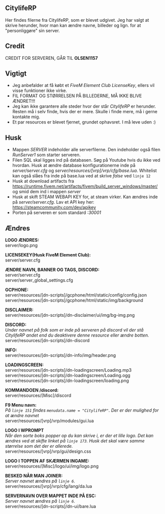 ## CitylifeRP
Her findes filerne fra CitylifeRP, som er blevet udgivet. Jeg har valgt at skrive herunder, hvor man kan ændre navne, billeder og lign. for at "personliggøre" sin server.

## Credit
CREDIT FOR SERVEREN, GÅR TIL **OLSEN1157**

## Vigtigt
- Jeg anbefalder at få købt et *FiveM Element Club LicenseKey*, ellers vil visse funktioner ikke virke.<br>
- FIL FORMAT OG STØRRELSEN PÅ BILLEDERNE, MÅ IKKE BLIVE ÆNDRET!!!<br>
- Jeg kan ikke garantere alle steder hvor der står *CitylifeRP* er herunder. Resten må i selv finde, hvis der er mere. Skulle i finde mere, må i gerne kontakte mig.
- Et par resources er blevet fjernet, grundet ophavsret. I må leve uden :)

## Husk
- Mappen *SERVER* indeholder alle serverfilerne. Den indeholder også filen *RunServer1* som starter serveren.
- Filen SQL skal ligges ind på databasen. Søg på Youtube hvis du ikke ved hvordan. Husk at ændre database konfigurationerne inde på *server/server.cfg* og *server/resources/[vrp]/vrp/cfg/base.lua*. Whitelist kan også slåes fra inde på base.lua ved at skrive *false* ved `linje 12`
- Husk at download artifacts fra https://runtime.fivem.net/artifacts/fivem/build_server_windows/master/ og smid dem ind i mappen *server*
- Husk at skift STEAM WEBAPI KEY for, at steam virker. Kan ændres inde på *server/server.cfg*. Lav et API key her: https://steamcommunity.com/dev/apikey
- Porten på serveren er som standard *:30001*

## Ændres

**LOGO ÆNDRES:**<br>
server/logo.png

**LICENSEKEY(Husk FiveM Element Club):**<br>
server/server.cfg

**ÆNDRE NAVN, BANNER OG TAGS, DISCORD:**<br>
server/server.cfg<br>
server/server_global_settings.cfg

**GCPHONE:**<br>
server/resources/[dn-scripts]/gcphone/html/static/config/config.json<br>
server/resources/[dn-scripts]/gcphone/html/static/img/background

**DISCLAIMER:**<br>
server/resources/[dn-scripts]/dn-disclaimer/ui/img/bg-img.png

**DISCORD:**<br>
*Under navnet på folk som er inde på serveren på discord
vil der stå CitylifeRP andet end du deaktivere denne resource
eller ændre botten.*<br>
server/resources/[dn-scripts]/dn-discord

**INFO:**<br>
server/resources/[dn-scripts]/dn-info/img/header.png

**LOADINGSCREEN:**<br>
server/resources/[dn-scripts]/dn-loadingscreen/Loading.mp3<br>
server/resources/[dn-scripts]/dn-loadingscreen/Loading.ogg<br>
server/resources/[dn-scripts]/dn-loadingscreen/loading.png

**KOMMANDOEN /discord:**<br>
server/resources/[Misc]/discord

**F9 Menu navn:**<br>
*På `linje 151` findes `menudata.name = "CitylifeRP"`.
Der er der mulighed for at ændre navnet*<br>
server/resources/[vrp]/vrp/modules/gui.lua

**LOGO I WPROMPT**<br>
*Når den sorte boks popper op du kan skrive i, er der et lille
logo. Det kan ændres ved at skifte linket på `linje 173`. Husk det
skal være samme størrelse som det der er allerede.*<br>
server/resources/[vrp]/vrp/gui/design.css

**LOGO I TOPPEN AF SKÆRMEN INGAME:**<br>
server/resources/[Misc]/logo/ui/img/logo.png

**BESKED NÅR MAN JOINER:**<br>
*Server navnet ændres på `linje 6`.*<br>
server/resources/[vrp]/vrp/cfg/lang/da.lua

**SERVERNAVN OVER MAPPET INDE PÅ ESC:**<br>
*Server navnet ændres på `linje 6`.*<br>
server/resources/[dn-scripts]/dn-ui/bare.lua
